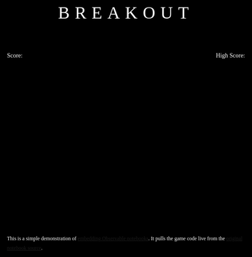 ```yaml
---
layout: post
title: Hello world!
---
```

<meta charset="utf-8">
<meta name="viewport" content="width=device-width, initial-scale=1, maximum-scale=1">
<link href="https://fonts.googleapis.com/css?family=Press+Start+2P" rel="stylesheet">
<link rel="stylesheet" type="text/css" href="https://cdn.jsdelivr.net/npm/@observablehq/inspector@3/dist/inspector.css">
  <style>
       .outer {
        margin: 0;
        background: #000;
        color: #fff;
        font-family: 'Press Start 2P', cursive;
        line-height: 1.8;
        display: flex;
        align-items: center;
        position: absolute;
        top: 0; left: 0; right: 0; bottom: 0;
      }
      .wrapper {
        text-align: center;
        margin:  auto;
      }
      .title {
        font-size: 40px;
        margin-bottom: 50px;
        letter-spacing: 12px;
      }
      #game {
        min-height: 350px;
        margin: 10px auto 40px;
      }
      .left {
        float: left;
      }
      .right {
        float: right;
      }
      .score {
        overflow: hidden;
        margin: 15px auto 0;
        font-size: 14px;
        max-width: 700px;
      }
      #newgame input {
        color: #fff;
        background: #000;
        cursor: pointer;
        border: 2px solid #fff;
        border-radius: 10px;
        padding: 10px 15px;
        font: 15px 'Press Start 2P', cursive;
        outline: none;
      }
      .explanation {
        margin: 40px auto;
        font-size: 12px;
        text-align: left;
        max-width: 550px;
      }
    </style>
<br>
<div class="outer">
<div class="wrapper">
 <div class="title">BREAKOUT</div>
 <div class="score">
 <div class="left">Score: <span id="score"></span></div>
 <div class="right">High Score: <span id="highscore"></span></div>
</div>
<div id="game"></div>
<div id="newgame"></div>
<div class="explanation">
 This is a simple demonstration of <a href="https://beta.observablehq.com/@jashkenas/downloading-and-embedding-notebooks">embedding
 Observable notebooks</a>. It pulls the game code live from the <a href="https://beta.observablehq.com/@jashkenas/breakout">original
 notebook source</a>.
 </div>
</div>
</div>
 <script type="module">
      import {Runtime} from "https://unpkg.com/@observablehq/runtime@4/dist/runtime.js";
      import notebook from "https://api.observablehq.com/@jashkenas/breakout.js?v=3";
      const renders = {
        "viewof c": "#game",
        "score": "#score",
        "highscore": "#highscore",
        "viewof newgame": "#newgame"
      };
      function render(_node, value) {
        if (!(value instanceof Element)) {
          const el = document.createElement("span");
          el.innerHTML = value;
          value = el;
        }
        if (_node.firstChild !== value) {
          if (_node.firstChild) {
            while (_node.lastChild !== _node.firstChild) _node.removeChild(_node.lastChild);
            _node.replaceChild(value, _node.firstChild);
          } else {
            _node.appendChild(value);
          }
        }
      }
      const runtime = new Runtime();
      const main = runtime.module(notebook, name => {
        const selector = renders[name];
        if (selector) {
          return {fulfilled: (value) => render(document.querySelector(selector), value)}
        } else {
          return true;
        }
      });
</script>
